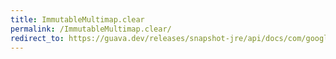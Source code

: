 ```yaml
---
title: ImmutableMultimap.clear
permalink: /ImmutableMultimap.clear/
redirect_to: https://guava.dev/releases/snapshot-jre/api/docs/com/google/common/collect/ImmutableMultimap.html#clear--
---
```

